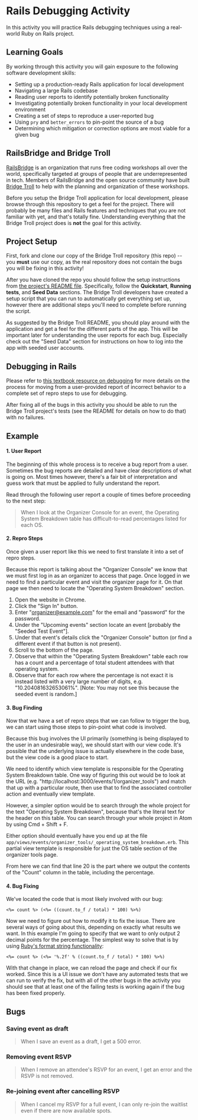 # Rails Debugging Activity
In this activity you will practice Rails debugging techniques using a real-world Ruby on Rails project.

## Learning Goals
By working through this activity you will gain exposure to the following software development skills:
* Setting up a production-ready Rails application for local development
* Navigating a large Rails codebase
* Reading user reports to identify potentially broken functionality
* Investigating potentially broken functionality in your local development environment
* Creating a set of steps to reproduce a user-reported bug
* Using `pry` and `better_errors` to pin-point the source of a bug
* Determining which mitigation or correction options are most viable for a given bug

## RailsBridge and Bridge Troll
[RailsBridge](http://railsbridge.org/) is an organization that runs free coding workshops all over the world, specifically targeted at groups of people that are underrepresented in tech. Members of RailsBridge and the open source community have built [Bridge Troll](https://www.bridgetroll.org/) to help with the planning and organization of these workshops.

Before you setup the Bridge Troll application for local development, please browse through this repository to get a feel for the project. There will probably be many files and Rails features and techniques that you are not familiar with yet, and that's totally fine. Understanding everything that the Bridge Troll project does is **not** the goal for this activity.

## Project Setup
First, fork and clone our copy of the Bridge Troll repository (this repo) -- you **must** use our copy, as the real repository does not contain the bugs you will be fixing in this activity!

After you have cloned the repo you should follow the setup instructions from [the project's README file](./README-bridge_troll.md). Specifically, follow the **Quickstart**, **Running tests**, and **Seed Data** sections. The Bridge Troll developers have created a setup script that you can run to automatically get everything set up, however there are additional steps you'll need to complete before running the script.

As suggested by the Bridge Troll README, you should play around with the application and get a feel for the different parts of the app. This will be important later for understanding the user reports for each bug. Especially check out the "Seed Data" section for instructions on how to log into the app with seeded user accounts.

## Debugging in Rails
Please refer to [this textbook resource on debugging](https://github.com/Ada-Developers-Academy/textbook-curriculum/blob/master/00-programming-fundamentals/debugging-user-reports.md) for more details on the process for moving from a user-provided report of incorrect behavior to a complete set of repro steps to use for debugging.

After fixing all of the bugs in this activity you should be able to run the Bridge Troll project's tests (see the README for details on how to do that) with no failures.

## Example
#### 1. User Report
The beginning of this whole process is to receive a bug report from a user. Sometimes the bug reports are detailed and have clear descriptions of what is going on. Most times however, there's a fair bit of interpretation and guess work that must be applied to fully understand the report.

Read through the following user report a couple of times before proceeding to the next step:
> When I look at the Organizer Console for an event, the Operating System Breakdown table has difficult-to-read percentages listed for each OS.

#### 2. Repro Steps
Once given a user report like this we need to first translate it into a set of repro steps.

Because this report is talking about the "Organizer Console" we know that we must first log in as an organizer to access that page. Once logged in we need to find a particular event and visit the organizer page for it. On that page we then need to locate the "Operating System Breakdown" section.

1. Open the website in Chrome.
1. Click the "Sign In" button.
1. Enter "organizer@example.com" for the email and "password" for the password.
1. Under the "Upcoming events" section locate an event [probably the "Seeded Test Event"].
1. Under that event's details click the "Organizer Console" button (or find a different event if that button is not present).
1. Scroll to the bottom of the page.
1. Observe that within the "Operating System Breakdown" table each row has a count and a percentage of total student attendees with that operating system.
1. Observe that for each row where the percentage is not exact it is instead listed with a very large number of digits, e.g. "10.204081632653061%". [Note: You may not see this because the seeded event is random.]

#### 3. Bug Finding
Now that we have a set of repro steps that we can follow to trigger the bug, we can start using those steps to pin-point what code is involved.

Because this bug involves the UI primarily (something is being displayed to the user in an undesirable way), we should start with our view code. It's possible that the underlying issue is actually elsewhere in the code base, but the view code is a good place to start.

We need to identify which view template is responsible for the Operating System Breakdown table. One way of figuring this out would be to look at the URL (e.g. "http://localhost:3000/events/1/organizer_tools") and match that up with a particular route, then use that to find the associated controller action and eventually view template.

However, a simpler option would be to search through the whole project for the text "Operating System Breakdown", because that's the literal text for the header on this table. You can search through your whole project in Atom by using Cmd + Shift + F.

Either option should eventually have you end up at the file `app/views/events/organizer_tools/_operating_system_breakdown.erb`. This partial view template is responsible for just the OS table section of the organizer tools page.

From here we can find that line 20 is the part where we output the contents of the "Count" column in the table, including the percentage.

#### 4. Bug Fixing
We've located the code that is most likely involved with our bug:
```erb
<%= count %> (<%= ((count.to_f / total) * 100) %>%)
```

Now we need to figure out how to modify it to fix the issue. There are several ways of going about this, depending on exactly what results we want. In this example I'm going to specify that we want to only output 2 decimal points for the percentage. The simplest way to solve that is by using [Ruby's format string functionality](https://ruby-doc.org/core-2.2.0/String.html#25-method):
```erb
<%= count %> (<%= '%.2f' % ((count.to_f / total) * 100) %>%)
```

With that change in place, we can reload the page and check if our fix worked. Since this is a UI issue we don't have any automated tests that we can run to verify the fix, but with all of the other bugs in the activity you should see that at least one of the failing tests is working again if the bug has been fixed properly.

## Bugs
### Saving event as draft
> When I save an event as a draft, I get a 500 error.

### Removing event RSVP
> When I remove an attendee's RSVP for an event, I get an error and the RSVP is not removed.

### Re-joining event after cancelling RSVP
> When I cancel my RSVP for a full event, I can only re-join the waitlist even if there are now available spots.
